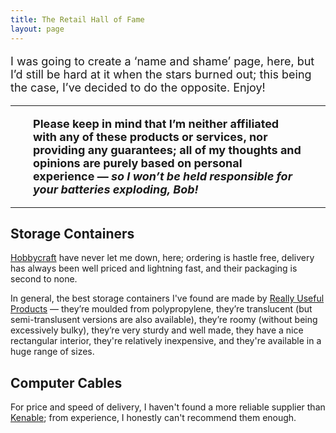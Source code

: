 ```yaml
---
title: The Retail Hall of Fame
layout: page
---
```


<font size="4">

I was going to create a  ‘name and shame’ page, here, but I’d still be hard at it when the stars burned out; this being the case, I’ve decided to do the opposite. Enjoy!

<hr> 

<span style="display:block; margin-left:2em; margin-right:2em">

<b>Please keep in mind that I’m neither affiliated with any of these products or services, nor providing any guarantees; all of my thoughts and opinions are purely based on personal experience — <i>so I won’t be held responsible for your batteries exploding, Bob!</i></b> 

</span> 

</font>

<hr>

<h2>Storage Containers</h2>

[Hobbycraft](https://hobbycraft.co.uk) have never let me down, here; ordering is hastle free, delivery has always been well priced and lightning fast, and their packaging is second to none.

In general, the best storage containers I've found are made by [Really Useful Products](https://reallyusefulproducts.co.uk) — they’re moulded from polypropylene, they’re translucent (but semi-translusent versions are also available), they’re roomy (without being excessively bulky), they’re very sturdy and well made, they have a nice rectangular interior, they're relatively inexpensive, and they're available in a huge range of sizes.

<h2>Computer Cables</h2>

For price and speed of delivery, I haven't found a more reliable supplier than [Kenable](https://www.kenable.co.uk/en/); from experience, I honestly can't recommend them enough.

